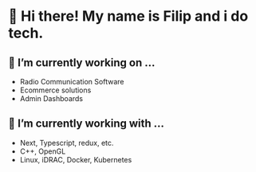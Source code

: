 # 👋 Hi there! My name is Filip and i do tech.                                                             

## 🔭 I’m currently working on ...
 * Radio Communication Software
 * Ecommerce solutions
 * Admin Dashboards
  
## 🌱 I’m currently working with ...
  * Next, Typescript, redux, etc.
  * C++, OpenGL
  * Linux, iDRAC, Docker, Kubernetes

